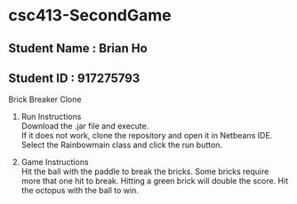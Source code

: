 # csc413-SecondGame

## Student Name : Brian Ho  
## Student ID : 917275793

Brick Breaker Clone  

1. Run Instructions  
Download the .jar file and execute.  
If it does not work, clone the repository and open it in Netbeans IDE. Select the Rainbowmain class and click the run button.  

2. Game Instructions  
Hit the ball with the paddle to break the bricks. Some bricks require more that one hit to break. Hitting a green brick will double the score. Hit the octopus with the ball to win.


